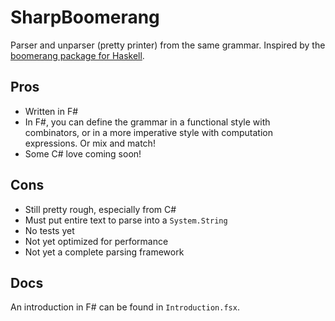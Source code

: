 SharpBoomerang
==============

Parser and unparser (pretty printer) from the same grammar.
Inspired by the [boomerang package for Haskell][0].

[0]: https://hackage.haskell.org/package/boomerang

Pros
----

- Written in F#
- In F#, you can define the grammar in a functional style with combinators,
   or in a more imperative style with computation expressions. Or mix and match!
- Some C# love coming soon!

Cons
----

- Still pretty rough, especially from C#
- Must put entire text to parse into a `System.String`
- No tests yet
- Not yet optimized for performance
- Not yet a complete parsing framework

Docs
----

An introduction in F# can be found in `Introduction.fsx`.


